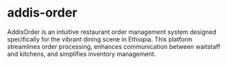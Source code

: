 # addis-order
AddisOrder is an intuitive restaurant order management system designed specifically for the vibrant dining scene in Ethiopia. This platform streamlines order processing, enhances communication between waitstaff and kitchens, and simplifies inventory management.
